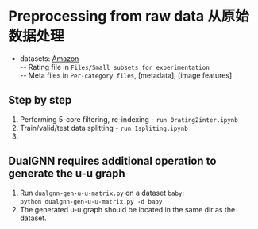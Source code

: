 # Preprocessing from raw data 从原始数据处理
- datasets: [Amazon](http://jmcauley.ucsd.edu/data/amazon/links.html)  
-- Rating file in `Files/Small subsets for experimentation`  
-- Meta files in `Per-category files`, [metadata], [image features]

## Step by step
1. Performing 5-core filtering, re-indexing - `run 0rating2inter.ipynb`
2. Train/valid/test data splitting - `run 1spliting.ipynb`
3. 



## DualGNN requires additional operation to generate the u-u graph
1. Run `dualgnn-gen-u-u-matrix.py` on a dataset `baby`:  
`python dualgnn-gen-u-u-matrix.py -d baby`
2. The generated u-u graph should be located in the same dir as the dataset.
